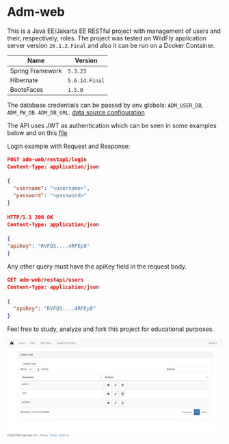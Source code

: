 # Adm-web

This is a Java EE/Jakarta EE RESTful project with management of users and their, respectively, roles.
The project was tested on WildFly application server version `26.1.2.Final` and
also it can be run on a Dcoker Container.

| Name             | Version        |
|------------------|----------------|
| Spring Framework | `5.3.23`       |
| Hibernate        | `5.6.14.Final` |
| BootsFaces       | `1.5.0`        |

The database credentials
can be passed by env globals: `ADM_USER_DB`, `ADM_PW_DB`. `ADM_DB_URL`.
[data source configuration](https://github.com/elcastelar/adm-spring/blob/publicRepo/src/main/java/com/adm/config/AppContextConfiguration.java)

The API uses JWT as authentication which can be seen in some examples below and on this [file](https://github.com/elcastelar/adm-spring/blob/publicRepo/restapi-tests/user-restapi.http)

Login example with Request and Response:
```json
POST adm-web/restapi/login
Content-Type: application/json

{
  "username": "<username>",
  "password": "<password>"
}

HTTP/1.1 200 OK
Content-Type: application/json

{
"apiKey": "RVFQS....4RPEp8"
}
```

Any other query must have the apiKey field in the request body.

```json
GET adm-web/restapi/users
Content-Type: application/json

{
  "apiKey": "RVFQS....4RPEp8"
}
```


Feel free to study, analyze and fork this project for educational purposes.

![Project Image](https://github.com/elcastelar/adm-spring/blob/publicRepo/imgs-repo/users-list.png)

